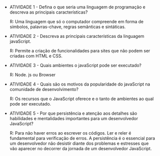 - ATIVIDADE 1 - Defina o que seria uma linguagem de programação e descreva as principais características?

  R: Uma linguagem que só o computador compreende em forma de símbolos, palavras-chave, regras semânticas e sintáticas.


- ATIVIDADE 2 - Descreva as principais características da linguagem javaScript.

  R: Permite a criação de funcionalidades para sites que não podem ser criadas com HTML e CSS.


- ATIVIDADE 3 - Quais ambientes o javaScript pode ser executado?

  R: Node. js ou Browser


- ATIVIDADE 4 - Quais são os motivos da popularidade do javaScript na comunidade de desenvolvimento?

  R: Os recursos que o JavaScript oferece e o tanto de ambientes ao qual pode ser executado.


- ATIVIDADE 5 - Por que persistência e atenção aos detalhes são habilidades e mentalidades importantes para um desenvolvedor JavaScript?

  R: Para não haver erros ao escrever os códigos. Ler e reler é fundamental para verificação de erros. A persistência é o essencial 
  para um desenvolvedor não desistir diante dos problemas e estresses que vão aparecer no decorrer da jornada de um desenvolvedor
  JavaScript.

